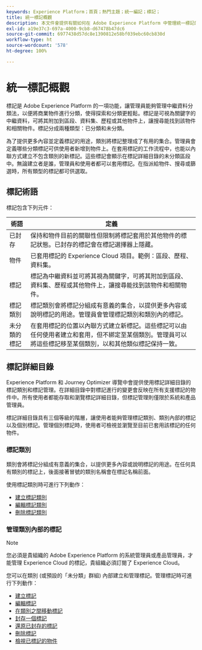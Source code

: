```yaml
---
keywords: Experience Platform；首頁；熱門主題；統一編記；標記；
title: 統一標記概觀
description: 本文件會提供有關如何在 Adobe Experience Platform 中管理統一標記的資訊
exl-id: a19e37c3-697a-4000-9cb8-d67478b47dc6
source-git-commit: 6977438d57dc8e1390812e58bf039ebc60cb830d
workflow-type: ht
source-wordcount: '578'
ht-degree: 100%

---
```


# 統一標記概觀

標記是 Adobe Experience Platform 的一項功能，讓管理員能夠管理中繼資料分類法，以便將商業物件進行分類，使得探索和分類更輕鬆。標記是可視為關鍵字的中繼資料，可將其附加到區段、資料集、歷程或其他物件上，讓搜尋能找到該物件和相關物件。標記分成兩種類型：已分類和未分類。

為了提供更多內容並定義標記的用途，類別將標記整理成了有用的集合。管理員會定義哪些分類標記可供使用者新增到物件上。在套用標記的工作流程中，也能以內聯方式建立不包含類別的新標記。這些標記會顯示在標記詳細目錄的未分類區段中。無論建立者是誰，管理員和使用者都可以套用標記。在指派給物件、搜尋或篩選時，所有類型的標記都可供選取。

## 標記術語 

標記包含下列元件：

| 術語 | 定義 |
| --- | --- |
| 已封存 | 保持和物件目前的關聯性但限制將標記套用於其他物件的標記狀態。已封存的標記會在標記選擇器上隱藏。 |
| 物件 | 已套用標記的 Experience Cloud 項目。範例：區段、歷程、資料集。 |
| 標記 | 標記為中繼資料並可將其視為關鍵字，可將其附加到區段、資料集、歷程或其他物件上，讓搜尋能找到該物件和相關物件。 |
| 標記類別 | 標記類別會將標記分組成有意義的集合，以提供更多內容或說明標記的用途。管理員會管理標記類別和類別內的標記。 |
| 未分類的標記 | 在套用標記的位置以內聯方式建立新標記。這些標記可以由任何使用者建立和套用，但不綁定至某個類別。管理員可以將這些標記移至某個類別，以和其他類似標記保持一致。 |

## 標記詳細目錄

Experience Platform 和 Journey Optimizer 導覽中會提供使用標記詳細目錄的標記類別和標記管理。在詳細目錄中對標記進行的變更會反映在所有支援標記的物件中。所有使用者都能存取和瀏覽標記詳細目錄，但標記管理則僅限於系統和產品管理員。

標記詳細目錄具有三個等級的階層，讓使用者能夠管理標記類別、類別內部的標記以及個別標記。管理個別標記時，使用者可檢視並瀏覽至目前已套用該標記的任何物件。

### 標記類別

類別會將標記分組成有意義的集合，以提供更多內容或說明標記的用途。在任何具有類別的標記上，後面接著冒號的類別名稱會在標記名稱前面。

使用標記類別時可進行下列動作：

* [建立標記類別](./ui/tags-categories.md#create-tag-category)
* [編輯標記類別](./ui/tags-categories.md#edit-tag-category-edit-tag-category)
* [刪除標記類別](./ui/tags-categories.md#delete-tag-category-delete-tag-category)

### 管理類別內部的標記

>[!NOTE]
>
>您必須是貴組織的 Adobe Experience Platform 的系統管理員或產品管理員，才能管理 Experience Cloud 的標記，貴組織必須訂閱了 Experience Cloud。

您可以在類別 (或預設的「未分類」群組) 內部建立和管理標記。管理標記時可進行下列動作：

* [建立標記](./ui/managing-tags.md#create-a-tag-create-tag)
* [編輯標記](./ui/managing-tags.md#edit-a-tag-edit-tag)
* [在類別之間移動標記](./ui/managing-tags.md#move-a-tag-between-categories-move-tag)
* [封存一個標記](./ui/managing-tags.md#archive-a-tag-archive-tag)
* [還原已封存的標記](./ui/managing-tags.md#restore-an-archived-tag-restore-archived-tag)
* [刪除標記](./ui/managing-tags.md#delete-a-tag-delete-tag)
* [檢視已標記的物件](./ui/managing-tags.md#viewing-tagged-objects-view-tagged)
